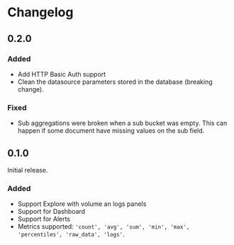 # Changelog

## 0.2.0

### Added
- Add HTTP Basic Auth support
- Clean the datasource parameters stored in the database (breaking change).

### Fixed
- Sub aggregations were broken when a sub bucket was empty. This can happen if some document have missing values on the sub field.

## 0.1.0

Initial release.

### Added

- Support Explore with volume an logs panels
- Support for Dashboard
- Support for Alerts
- Metrics supported: `'count', 'avg', 'sum', 'min', 'max', 'percentiles', 'raw_data', 'logs'`.
